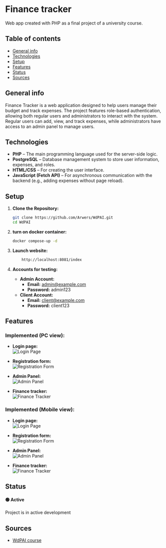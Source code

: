 # Finance tracker
Web app created with PHP as a final project of a university course.

## Table of contents
* [General info](#general-info)
* [Technologies](#technologies)
* [Setup](#setup)
* [Features](#features)
* [Status](#status)
* [Sources](#sources)

## General info
Finance Tracker is a web application designed to help users manage their budget and track expenses. 
The project features role-based authentication, allowing both regular users and administrators to interact with the system. 
Regular users can add, view, and track expenses, while administrators have access to an admin panel to manage users.

## Technologies
- **PHP** – The main programming language used for the server-side logic.
- **PostgreSQL** – Database management system to store user information, expenses, and roles.
- **HTML/CSS** – For creating the user interface.
- **JavaScript (Fetch API)** – For asynchronous communication with the backend (e.g., adding expenses without page reload).


## Setup
1. **Clone the Repository:**
   ```bash
   git clone https://github.com/Arwers/WdPAI.git
   cd WdPAI
   ```

1. **turn on docker container:**
   ```bash
   docker compose-up -d
   ```

2. **Launch website:**
    ```bash
        http://localhost:8081/index
    ```

3. **Accounts for testing:**
    - **Admin Account:**
        - **Email:** admin@example.com
        - **Password:** admin123
    - **Client Account:**
        - **Email:** client@example.com
        - **Password:** client123
    
## Features
### Implemented (PC view):
- **Login page:**  
  ![Login Page](docs/views/login.png)

- **Registration form:**  
  ![Registration Form](docs/views/register.png)

- **Admin Panel:**  
  ![Admin Panel](docs/views/admin_panel.png)

- **Finance tracker:**  
  ![Finance Tracker](docs/views/tracker.png)
### Implemented (Mobile view):
- **Login page:**  
  ![Login Page](docs/views/login_mobile.png)

- **Registration form:**  
  ![Registration Form](docs/views/register_mobile.png)

- **Admin Panel:**  
  ![Admin Panel](docs/views/admin_panel_mobile.png)

- **Finance tracker:**  
  ![Finance Tracker](docs/views/tracker_mobile.png)

## Status
#### 🟢 Active
Project is in active development

## Sources
* [WdPAI course](https://www.youtube.com/watch?v=SLxf1ZhlqOQ&list=PLtx5mWTs0kiWv_JaaRF1OfCvg-aFgl18z)